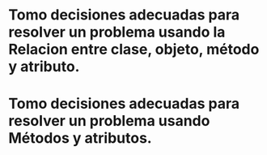 # Tomo decisiones adecuadas para resolver un problema usando la Relacion entre clase, objeto, método y atributo.

# Tomo decisiones adecuadas para resolver un problema usando Métodos y atributos.
